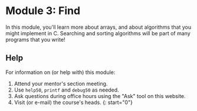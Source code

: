 # Module 3: Find

In this module, you'll learn more about arrays, and about algorithms that you might implement in C. Searching and sorting algorithms will be part of many programs that you write!

## Help

For information on (or help with) this module:

1. Attend your mentor's section meeting.
1. Use `help50`, `printf` and `debug50` as needed.
1. Ask questions during office hours using the "Ask" tool on this website.
1. Visit (or e-mail) the course's heads.
{: start="0"}
